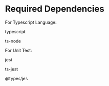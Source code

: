 # Required Dependencies

For Typescript Language:

typescript

ts-node

For Unit Test:

jest

ts-jest

@types/jes
